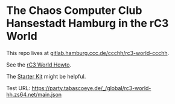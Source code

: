 # The Chaos Computer Club Hansestadt Hamburg in the rC3 World

This repo lives at [gitlab.hamburg.ccc.de/ccchh/rc3-world-ccchh](https://gitlab.hamburg.ccc.de/ccchh/rc3-world-ccchh).

See the [rC3 World Howto](https://howto.rc3.world).

The [Starter Kit](https://github.com/thecodingmachine/workadventure-map-starter-kit) might be helpful.

Test URL: https://party.tabascoeye.de/_/global/rc3-world-hh.zs64.net/main.json

